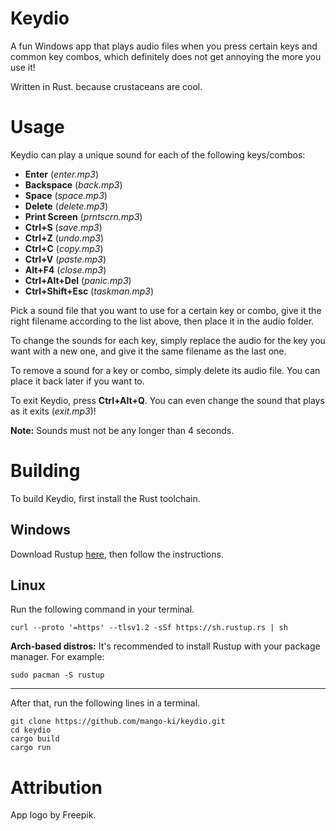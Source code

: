 # Keydio
A fun Windows app that plays audio files when you press certain keys and common key combos, which definitely does not get annoying the more you use it! 

Written in Rust. because crustaceans are cool.
# Usage
Keydio can play a unique sound for each of the following keys/combos:
- **Enter** (*enter.mp3*)
- **Backspace** (*back.mp3*)
- **Space** (*space.mp3*)
- **Delete** (*delete.mp3*)
- **Print Screen** (*prntscrn.mp3*)
- **Ctrl+S** (*save.mp3*)
- **Ctrl+Z** (*undo.mp3*)
- **Ctrl+C** (*copy.mp3*)
- **Ctrl+V** (*paste.mp3*)
- **Alt+F4** (*close.mp3*)
- **Ctrl+Alt+Del** (*panic.mp3*)
- **Ctrl+Shift+Esc** (*taskman.mp3*)

Pick a sound file that you want to use for a certain key or combo, give it the right filename according to the list above, then place it in the audio folder.

To change the sounds for each key, simply replace the audio for the key you want with a new one, and give it the same filename as the last one.

To remove a sound for a key or combo, simply delete its audio file. You can place it back later if you want to.

To exit Keydio, press **Ctrl+Alt+Q**. You can even change the sound that plays as it exits (*exit.mp3*)!

**Note:** Sounds must not be any longer than 4 seconds.
# Building
To build Keydio, first install the Rust toolchain.

## Windows
Download Rustup [here](https://static.rust-lang.org/rustup/dist/x86_64-pc-windows-msvc/rustup-init.exe), then follow the instructions.

## Linux
Run the following command in your terminal.

```
curl --proto '=https' --tlsv1.2 -sSf https://sh.rustup.rs | sh
```
**Arch-based distros:** It's recommended to install Rustup with your package manager. For example:
```
sudo pacman -S rustup
```

---

After that, run the following lines in a terminal.

```
git clone https://github.com/mango-ki/keydio.git
cd keydio
cargo build
cargo run
```


# Attribution
App logo by Freepik.

